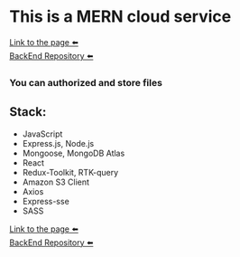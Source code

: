 # This is a MERN cloud service
[Link to the page ⬅️][link]   
[BackEnd Repository ⬅️][link2]

### You can authorized and store files

## Stack:
* JavaScript
* Express.js, Node.js
* Mongoose, MongoDB Atlas
* React
* Redux-Toolkit, RTK-query
* Amazon S3 Client
* Axios
* Express-sse
* SASS

[Link to the page ⬅️][link]   
[BackEnd Repository ⬅️][link2]

[link]: https://salyerik.github.io/mern-cloud
[link2]: https://salyerik.github.io/mern-cloud-api
